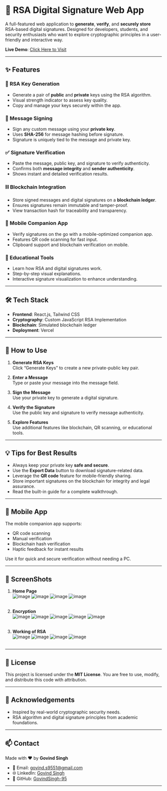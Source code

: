 # 🔐 RSA Digital Signature Web App

A full-featured web application to **generate**, **verify**, and **securely store** RSA-based digital signatures. Designed for developers, students, and security enthusiasts who want to explore cryptographic principles in a user-friendly and interactive way.

**Live Demo**: [Click Here to Visit](https://v0-frontend-redesign-six.vercel.app/)

---

## ✨ Features

### 🔑 RSA Key Generation
- Generate a pair of **public** and **private** keys using the RSA algorithm.
- Visual strength indicator to assess key quality.
- Copy and manage your keys securely within the app.

### 📝 Message Signing
- Sign any custom message using your **private key**.
- Uses **SHA-256** for message hashing before signature.
- Signature is uniquely tied to the message and private key.

### ✅ Signature Verification
- Paste the message, public key, and signature to verify authenticity.
- Confirms both **message integrity** and **sender authenticity**.
- Shows instant and detailed verification results.

### ⛓️ Blockchain Integration
- Store signed messages and digital signatures on a **blockchain ledger**.
- Ensures signatures remain immutable and tamper-proof.
- View transaction hash for traceability and transparency.

### 📱 Mobile Companion App
- Verify signatures on the go with a mobile-optimized companion app.
- Features QR code scanning for fast input.
- Clipboard support and blockchain verification on mobile.

### 📘 Educational Tools
- Learn how RSA and digital signatures work.
- Step-by-step visual explanations.
- Interactive signature visualization to enhance understanding.

---

## 🛠️ Tech Stack

- **Frontend**: React.js, Tailwind CSS
- **Cryptography**: Custom JavaScript RSA Implementation
- **Blockchain**: Simulated blockchain ledger
- **Deployment**: Vercel

---

## 🚀 How to Use

1. **Generate RSA Keys**  
   Click “Generate Keys” to create a new private-public key pair.

2. **Enter a Message**  
   Type or paste your message into the message field.

3. **Sign the Message**  
   Use your private key to generate a digital signature.

4. **Verify the Signature**  
   Use the public key and signature to verify message authenticity.

5. **Explore Features**  
   Use additional features like blockchain, QR scanning, or educational tools.

---

## 💡 Tips for Best Results

- Always keep your private key **safe and secure**.
- Use the **Export Data** button to download signature-related data.
- Leverage the **QR code** feature for mobile-friendly sharing.
- Store important signatures on the blockchain for integrity and legal assurance.
- Read the built-in guide for a complete walkthrough.

---

## 📱 Mobile App

The mobile companion app supports:

- QR code scanning
- Manual verification
- Blockchain hash verification
- Haptic feedback for instant results

Use it for quick and secure verification without needing a PC.

---
## 📸 ScreenShots

1. **Home Page** <br>
![image](https://github.com/user-attachments/assets/e1962e90-dd80-4c4d-859d-130e78319b37)
![image](https://github.com/user-attachments/assets/6c865ad3-083a-470b-9462-754f8074116f)
![image](https://github.com/user-attachments/assets/763bbc60-ce6f-42dc-b9dc-479e9720037d)
![image](https://github.com/user-attachments/assets/ffe40c5e-dc1b-452a-ac43-cf44a68d0f44)<br><br>

2. **Encryption**<br>
![image](https://github.com/user-attachments/assets/6ea001b5-3193-4967-9a5c-c011063c9903)
![image](https://github.com/user-attachments/assets/c72a8014-5e04-4738-b8e7-6396af45e239)
![image](https://github.com/user-attachments/assets/755691fa-eaa7-48d1-919b-e40cfde4126e)
![image](https://github.com/user-attachments/assets/b01d2a5c-6cec-47d5-b559-42f43913af42)
![image](https://github.com/user-attachments/assets/7a8400b7-69de-4340-b1b0-e225cb4b6e3d)<br><br>

3. **Working of RSA**<br>
![image](https://github.com/user-attachments/assets/be915c13-2eea-4613-8e36-9c4bfad35dae)
![image](https://github.com/user-attachments/assets/99fc3a6a-9007-4629-ae4b-f8c8119cd9bf)
![image](https://github.com/user-attachments/assets/021f69b1-c1a8-4cff-a08c-4cfea3114cbb)
![image](https://github.com/user-attachments/assets/c480b929-49e9-42a4-b6cc-5d74a8e0690d)<br><br>
---

## 📄 License

This project is licensed under the **MIT License**. You are free to use, modify, and distribute this code with attribution.

---

## 🙌 Acknowledgements

- Inspired by real-world cryptographic security needs.
- RSA algorithm and digital signature principles from academic foundations.

---

## 📫 Contact

Made with ❤️ by **Govind Singh**

- 📧 Email: [govind.s9551@gmail.com](mailto:govind.s9551@gmail.com)  
- 🌐 LinkedIn: [Govind Singh](https://www.linkedin.com/in/govindsingh95/)  
- 🐙 GitHub: [GovindSingh-95](https://github.com/GovindSingh-95)

---
